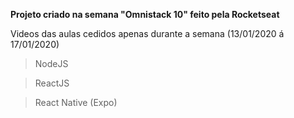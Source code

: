 **Projeto criado na semana "Omnistack 10" feito pela Rocketseat**

Videos das aulas cedidos apenas durante a semana (13/01/2020 á 17/01/2020) 

> NodeJS

> ReactJS

> React Native (Expo)

